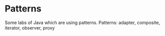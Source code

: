 # Patterns
Some labs of Java which are using patterns.
Patterns: adapter, composite, iterator, observer, proxy
